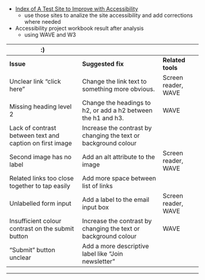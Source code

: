 - [Index of A Test Site to Improve with Accessibility](https://xmeltrut.github.io/accessibility-project/index.html)
	- use those sites to analize the site accessibility and add corrections where needed 
- Accessibility project workbook result after analysis
	- using WAVE and W3

| :)  |   |   |
|---|---|---|
|**Issue**|**Suggested fix**|**Related tools**|
|Unclear link “click here”|Change the link text to something more obvious.|Screen reader, WAVE|
|Missing heading level 2|Change the headings to h2, or add a h2 between the h1 and h3.|WAVE|
|Lack of contrast between text and caption on first image|Increase the contrast by changing the text or background colour||
|Second image has no label|Add an alt attribute to the image|Screen reader, WAVE|
|Related links too close together to tap easily|Add more space between list of links||
|Unlabelled form input|Add a label to the email input box|Screen reader, WAVE|
|Insufficient colour contrast on the submit button|Increase the contrast by changing the text or background colour|WAVE|
|“Submit” button unclear|Add a more descriptive label like “Join newsletter”||

---
